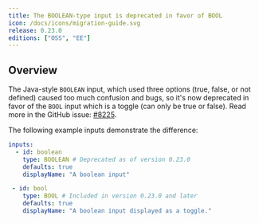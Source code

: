 ```yaml
---
title: The BOOLEAN-type input is deprecated in favor of BOOL
icon: /docs/icons/migration-guide.svg
release: 0.23.0
editions: ["OSS", "EE"]
---
```


## Overview

The Java-style `BOOLEAN` input, which used three options (true, false, or not defined) caused too much confusion and bugs, so it's now deprecated in favor of the `BOOL` input which is a toggle (can only be true or false). Read more in the GitHub issue: [#8225](https://github.com/kestra-io/kestra/issues/8225).

The following example inputs demonstrate the difference:

```yaml
inputs:
  - id: boolean
    type: BOOLEAN # Deprecated as of version 0.23.0
    defaults: true
    displayName: "A boolean input"

 - id: bool
    type: BOOL # Included in version 0.23.0 and later
    defaults: true
    displayName: "A boolean input displayed as a toggle."
```

